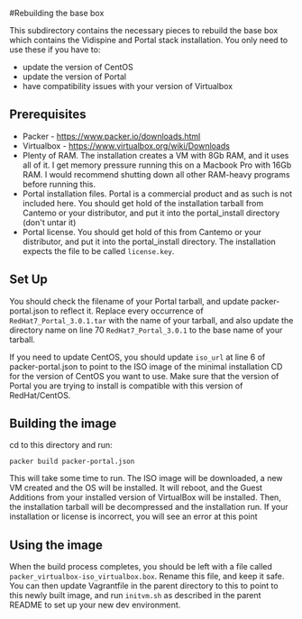 #Rebuilding the base box

This subdirectory contains the necessary pieces to rebuild the base box which
contains the Vidispine and Portal stack installation.  You only need to use these
if you have to:

 - update the version of CentOS
 - update the version of Portal
 - have compatibility issues with your version of Virtualbox

Prerequisites
----

- Packer - https://www.packer.io/downloads.html
- Virtualbox - https://www.virtualbox.org/wiki/Downloads
- Plenty of RAM.  The installation creates a VM with 8Gb RAM, and it uses all of it.  I get memory pressure running this on a Macbook Pro with 16Gb RAM.  I would recommend shutting down all other RAM-heavy programs before running this.
- Portal installation files.  Portal is a commercial product and as such is not included here.  You should get hold of the installation tarball from Cantemo or your distributor, and put it into the portal_install directory (don't untar it)
- Portal license.  You should get hold of this from Cantemo or your distributor, and put it into the portal_install directory.  The installation expects the file to be called ```license.key```.

Set Up
----
You should check the filename of your Portal tarball, and update packer-portal.json to reflect it.  Replace every occurrence of ```RedHat7_Portal_3.0.1.tar``` with the name of your tarball, and also update the directory name on line 70 ```RedHat7_Portal_3.0.1``` to the base name of your tarball.

If you need to update CentOS, you should update ```iso_url``` at line 6 of packer-portal.json to point to the ISO image of the minimal installation CD for the version of CentOS you want to use.  Make sure that the version of Portal you are trying to install is compatible with this version of RedHat/CentOS.

Building the image
----

cd to this directory and run:

```
packer build packer-portal.json
```

This will take some time to run.  The ISO image will be downloaded, a new VM created
and the OS will be installed.  It will reboot, and the Guest Additions from your installed version of VirtualBox will be installed. Then, the installation tarball will be decompressed and the installation run.  If your installation or license is incorrect, you will see an error at this point

Using the image
----

When the build process completes, you should be left with a file called ```packer_virtualbox-iso_virtualbox.box```.  Rename this file, and keep it safe.
You can then update Vagrantfile in the parent directory to this to point to this newly built image, and run ```initvm.sh``` as described in the parent README to set up your new dev environment.
